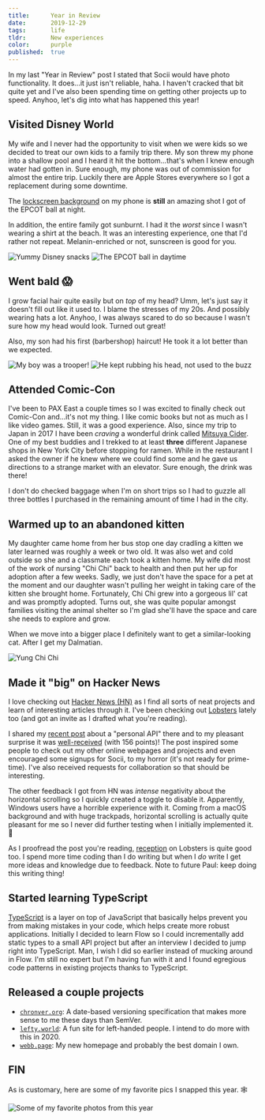 ```yaml
---
title:      Year in Review
date:       2019-12-29
tags:       life
tldr:       New experiences
color:      purple
published:  true
---
```


In my last "Year in Review" post I stated that Socii would have photo functionality. It does...it just isn't reliable, haha. I haven't cracked that bit quite yet and I've also been spending time on getting other projects up to speed. Anyhoo, let's dig into what has happened this year!



## Visited Disney World

My wife and I never had the opportunity to visit when we were kids so we decided to treat our own kids to a family trip there. My son threw my phone into a shallow pool and I heard it hit the bottom...that's when I knew enough water had gotten in. Sure enough, my phone was out of commission for almost the entire trip. Luckily there are Apple Stores everywhere so I got a replacement during some downtime.

The [lockscreen background](/assets/images/2019/year-in-review-g.jpg "This background is just *perfect*") on my phone is **still** an amazing shot I got of the EPCOT ball at night.

In addition, the entire family got sunburnt. I had it the *worst* since I wasn't wearing a shirt at the beach. It was an interesting experience, one that I'd rather not repeat. Melanin-enriched or not, sunscreen is good for you.

![Yummy Disney snacks](/assets/images/2019/year-in-review-a.jpg)
![The EPCOT ball in daytime](/assets/images/2019/year-in-review-b.jpg)



## Went bald 😱

I grow facial hair quite easily but on *top* of my head? Umm, let's just say it doesn't fill out like it used to. I blame the stresses of my 20s. And possibly wearing hats a lot. Anyhoo, I was always scared to do so because I wasn't sure how my head would look. Turned out great!

Also, my son had his first (barbershop) haircut! He took it a lot better than we expected.

![My boy was a trooper!](/assets/images/2019/year-in-review-c.jpg)
![He kept rubbing his head, not used to the buzz](/assets/images/2019/year-in-review-d.jpg)



## Attended Comic-Con

I've been to PAX East a couple times so I was excited to finally check out Comic-Con and...it's not my thing. I like comic books but not as much as I like video games. Still, it was a good experience. Also, since my trip to Japan in 2017 I have been *craving* a wonderful drink called [Mitsuya Cider](https://www.asahiinryo.co.jp/mitsuya-cider/sp/cm "Mitsuya Cider marketing page"). One of my best buddies and I trekked to at least **three** different Japanese shops in New York City before stopping for ramen. While in the restaurant I asked the owner if he knew where we could find some and he gave us directions to a strange market with an elevator. Sure enough, the drink was there!

I don't do checked baggage when I'm on short trips so I had to guzzle all three bottles I purchased in the remaining amount of time I had in the city.



## Warmed up to an abandoned kitten

My daughter came home from her bus stop one day cradling a kitten we later learned was roughly a week or two old. It was also wet and cold outside so she and a classmate each took a kitten home. My wife did most of the work of nursing "Chi Chi" back to health and then put her up for adoption after a few weeks. Sadly, we just don't have the space for a pet at the moment and our daughter wasn't pulling her weight in taking care of the kitten she brought home. Fortunately, Chi Chi grew into a gorgeous lil' cat and was promptly adopted. Turns out, she was quite popular amongst families visiting the animal shelter so I'm glad she'll have the space and care she needs to explore and grow.

When we move into a bigger place I definitely want to get a similar-looking cat. After I get my Dalmatian.

![Yung Chi Chi](/assets/images/2019/year-in-review-e.jpg)



## Made it "big" on Hacker News

I love checking out [Hacker News (HN)](https://news.ycombinator.com "Hacker News homepage") as I find all sorts of neat projects and learn of interesting articles through it. I've been checking out [Lobsters](https://lobste.rs "Lobsters homepage") lately too (and got an invite as I drafted what you're reading).

I shared my [recent post](/2019/a-personal-api "My 'A personal API' post") about a "personal API" there and to my pleasant surprise it was [well-received](https://news.ycombinator.com/item?id=21684949 "Hacker News comment thread about 'A personal API'") (with 156 points)! The post inspired some people to check out my other online webpages and projects and even encouraged some signups for Socii, to my horror (it's not ready for prime-time). I've also received requests for collaboration so that should be interesting.

The other feedback I got from HN was *intense* negativity about the horizontal scrolling so I quickly created a toggle to disable it. Apparently, Windows users have a horrible experience with it. Coming from a macOS background and with huge trackpads, horizontal scrolling is actually quite pleasant for me so I never did further testing when I initially implemented it. 😬

As I proofread the post you're reading, [reception](https://lobste.rs/s/mgpx3w/personal_api "Lobsters comment thread about 'A personal API'") on Lobsters is quite good too. I spend more time coding than I do writing but when I *do* write I get more ideas and knowledge due to feedback. Note to future Paul: keep doing this writing thing!



## Started learning TypeScript

[TypeScript](https://www.typescriptlang.org "TypeScript homepage") is a layer on top of JavaScript that basically helps prevent you from making mistakes in your code, which helps create more robust applications. Initially I decided to learn Flow so I could incrementally add static types to a small API project but after an interview I decided to jump right into TypeScript. Man, I wish I did so earlier instead of mucking around in Flow. I'm still no expert but I'm having fun with it and I found egregious code patterns in existing projects thanks to TypeScript.



## Released a couple projects

- [`chronver.org`](https://chronver.org "Chronologic Versioning Specification"): A date-based versioning specification that makes more sense to me these days than SemVer.
- [`lefty.world`](https://lefty.world "A refuge against the tyranny of righteousness"): A fun site for left-handed people. I intend to do more with this in 2020.
- [`webb.page`](https://webb.page "My homepage"): My new homepage and probably the best domain I own.



## FIN

As is customary, here are some of my favorite pics I snapped this year. 🕸

![Some of my favorite photos from this year](/assets/images/2019/year-in-review-f.jpg)
